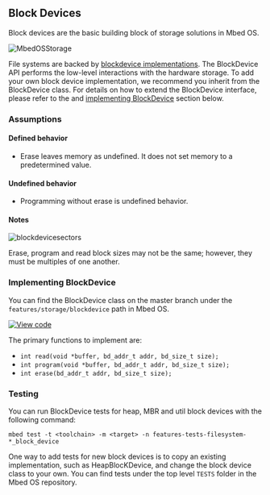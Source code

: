 <h2 id="blockdevice-port">Block Devices</h2>

Block devices are the basic building block of storage solutions in Mbed OS.

![MbedOSStorage](https://s3-us-west-2.amazonaws.com/mbed-os-docs-images/MbedOS-storage-overview.png)

File systems are backed by [blockdevice implementations](/docs/v5.10/apis/blockdevice.html). The BlockDevice API performs the low-level interactions with the hardware storage. To add your own block device implementation, we recommend you inherit from the BlockDevice class. For details on how to extend the BlockDevice interface, please refer to the and [implementing BlockDevice](#implementing-blockdevice) section below.

### Assumptions

#### Defined behavior

- Erase leaves memory as undefined. It does not set memory to a predetermined value.

#### Undefined behavior

- Programming without erase is undefined behavior.

#### Notes

![blockdevicesectors](https://s3-us-west-2.amazonaws.com/mbed-os-docs-images/blockdevice_block_size.png)

Erase, program and read block sizes may not be the same; however, they must be multiples of one another.

### Implementing BlockDevice

You can find the BlockDevice class on the master branch under the `features/storage/blockdevice` path in Mbed OS.

[![View code](https://www.mbed.com/embed/?type=library)](https://os.mbed.com/docs/v5.10/mbed-os-api-doxy/class_block_device.html)

The primary functions to implement are:

- `int read(void *buffer, bd_addr_t addr, bd_size_t size);`
- `int program(void *buffer, bd_addr_t addr, bd_size_t size);`
- `int erase(bd_addr_t addr, bd_size_t size);`

### Testing

You can run BlockDevice tests for heap, MBR and util block devices with the following command:

```
mbed test -t <toolchain> -m <target> -n features-tests-filesystem-*_block_device
```

One way to add tests for new block devices is to copy an existing implementation, such as HeapBlocKDevice, and change the block device class to your own. You can find tests under the top level `TESTS` folder in the Mbed OS repository.
